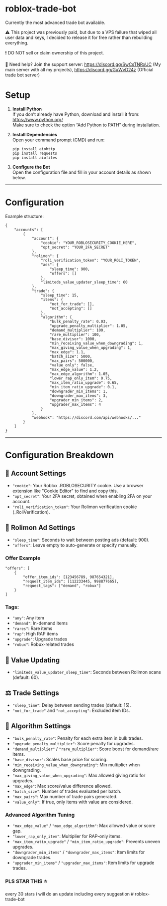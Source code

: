 # roblox-trade-bot

Currently the most advanced trade bot available.

⚠️ This project was previously paid, but due to a VPS failure that wiped all user data and keys, I decided to release it for free rather than rebuilding everything.

❗ DO NOT sell or claim ownership of this project.

💬 Need help? Join the support server: https://discord.gg/SwCsTNRxUC (My main server with all my projects), https://discord.gg/GuWvD24z (Official trade bot server)


# Setup

1. **Install Python**  
   If you don’t already have Python, download and install it from: https://www.python.org/  
   Make sure to check the option “Add Python to PATH” during installation.

2. **Install Dependencies**  
   Open your command prompt (CMD) and run:

   ```
   pip install aiohttp
   pip install requests
   pip install aiofiles
   ```

3. **Configure the Bot**  
   Open the configuration file and fill in your account details as shown below.

---

# Configuration

Example structure:

```
{
    "accounts": [
        {
            "account": {
                "cookie": "YOUR_ROBLOSECURITY_COOKIE_HERE",
                "opt_secret": "YOUR_2FA_SECRET"
            },
            "rolimon": {
                "roli_verification_token": "YOUR_ROLI_TOKEN",
                "ads": {
                    "sleep_time": 900,
                    "offers": []
                },
                "limiteds_value_updater_sleep_time": 60
            },
            "trade": {
                "sleep_time": 15,
                "items": {
                    "not_for_trade": [],
                    "not_accepting": []
                },
                "algorithm": {
                    "bulk_penalty_rate": 0.03,
                    "upgrade_penalty_multiplier": 1.05,
                    "demand_multiplier": 100,
                    "rare_multiplier": 100,
                    "base_divisor": 1000,
                    "min_receiving_value_when_downgrading": 1,
                    "max_giving_value_when_upgrading": 1,
                    "max_edge": 1.1,
                    "batch_size": 5000,
                    "max_pairs": 500000,
                    "value_only": false,
                    "max_edge_value": 1.2,
                    "max_edge_algorithm": 1.05,
                    "lower_rap_only_item": 0.75,
                    "max_item_ratio_upgrade": 0.65,
                    "min_item_ratio_upgrade": 0.1,
                    "downgrader_min_items": 1,
                    "downgrader_max_items": 3,
                    "upgrader_min_items": 2,
                    "upgrader_max_items": 4
                }
            },
            "webhook": "https://discord.com/api/webhooks/..."
        }
    ]
}
```

---

# Configuration Breakdown


## 🧾 Account Settings
- `"cookie"`: Your Roblox .ROBLOSECURITY cookie. Use a browser extension like "Cookie Editor" to find and copy this.
- `"opt_secret"`: Your 2FA secret, obtained when enabling 2FA on your account.
- `"roli_verification_token"`: Your Rolimon verification cookie (_RoliVerification).

## 📢 Rolimon Ad Settings
- `"sleep_time"`: Seconds to wait between posting ads (default: 900).
- `"offers"`: Leave empty to auto-generate or specify manually.

### Offer Example
```
"offers": [
    {
        "offer_item_ids": [123456789, 987654321],
        "request_item_ids": [112233445, 998877665],
        "request_tags": ["demand", "robux"]
    }
]
```

### Tags:
- `"any"`: Any item
- `"demand"`: In-demand items
- `"rares"`: Rare items
- `"rap"`: High RAP items
- `"upgrade"`: Upgrade trades
- `"robux"`: Robux-related trades

## 🔄 Value Updating
- `"limiteds_value_updater_sleep_time"`: Seconds between Rolimon scans (default: 60).

## ⚖️ Trade Settings
- `"sleep_time"`: Delay between sending trades (default: 15).
- `"not_for_trade"` and `"not_accepting"`: Excluded item IDs.

## 🧠 Algorithm Settings
- `"bulk_penalty_rate"`: Penalty for each extra item in bulk trades.
- `"upgrade_penalty_multiplier"`: Score penalty for upgrades.
- `"demand_multiplier"` / `"rare_multiplier"`: Score boost for demand/rare items.
- `"base_divisor"`: Scales base price for scoring.
- `"min_receiving_value_when_downgrading"`: Min multiplier when downgrading.
- `"max_giving_value_when_upgrading"`: Max allowed giving ratio for upgrades.
- `"max_edge"`: Max score/value difference allowed.
- `"batch_size"`: Number of trades evaluated per batch.
- `"max_pairs"`: Max number of trade pairs generated.
- `"value_only"`: If true, only items with value are considered.

### Advanced Algorithm Tuning
- `"max_edge_value"` / `"max_edge_algorithm"`: Max allowed value or score gap.
- `"lower_rap_only_item"`: Multiplier for RAP-only items.
- `"max_item_ratio_upgrade"` / `"min_item_ratio_upgrade"`: Prevents uneven upgrades.
- `"downgrader_min_items"` / `"downgrader_max_items"`: Item limits for downgrade trades.
- `"upgrader_min_items"` / `"upgrader_max_items"`: Item limits for upgrade trades.



### PLS STAR THIS ⭐
every 30 stars i will do an update including every suggestion
#   r o b l o x - t r a d e - b o t  
 